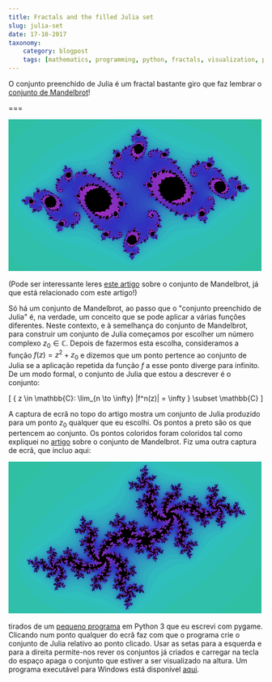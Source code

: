 ```yaml
---
title: Fractals and the filled Julia set
slug: julia-set
date: 17-10-2017
taxonomy:
    category: blogpost
    tags: [mathematics, programming, python, fractals, visualization, pygame]
---
```


O conjunto preenchido de Julia é um fractal bastante giro que faz lembrar o [conjunto de Mandelbrot](https://mathspp.com/pt/blog/mandelbrot)!

===

![Um screenshot do conjunto preenchido de Julia de um programa feito em Python 3](juliaset2.png)

(Pode ser interessante leres [este artigo](https://mathspp.com/blog/mandelbrot) sobre o conjunto de Mandelbrot, já que está relacionado com este artigo!)

Só há um conjunto de Mandelbrot, ao passo que o "conjunto preenchido de Julia" é, na verdade, um conceito que se pode aplicar a várias funções diferentes. Neste contexto, e à semelhança do conjunto de Mandelbrot, para construir um conjunto de Julia começamos por escolher um número complexo $z_0 \in \mathbb{C}$. Depois de fazermos esta escolha, consideramos a função $f(z) = z^2 + z_0$ e dizemos que um ponto pertence ao conjunto de Julia se a aplicação repetida da função $f$ a esse ponto diverge para infinito. De um modo formal, o conjunto de Julia que estou a descrever é o conjunto:

\[
    \{ z \in \mathbb{C}: \lim_{n \to \infty} |f^n(z)| = \infty \} \subset \mathbb{C}
\]

A captura de ecrã no topo do artigo mostra um conjunto de Julia produzido para um ponto $z_0$ qualquer que eu escolhi. Os pontos a preto são os que pertencem ao conjunto. Os pontos coloridos foram coloridos tal como expliquei no [artigo](https://mathspp.com/pt/blog/mandelbrot) sobre o conjunto de Mandelbrot. Fiz uma outra captura de ecrã, que incluo aqui:

![Uma outra captura de ecrã do meu programa para criar conjuntos de Julia](juliaset.png)

tirados de um [pequeno programa](https://github.com/RojerGS/projects/tree/master/fractals) em Python 3 que eu escrevi com pygame. Clicando num ponto qualquer do ecrã faz com que o programa crie o conjunto de Julia relativo ao ponto clicado. Usar as setas para a esquerda e para a direita permite-nos rever os conjuntos já criados e carregar na tecla do espaço apaga o conjunto que estiver a ser visualizado na altura. Um programa executável para Windows está disponível [aqui](https://github.com/RojerGS/projects/blob/master/fractals/juliaSet.rar).